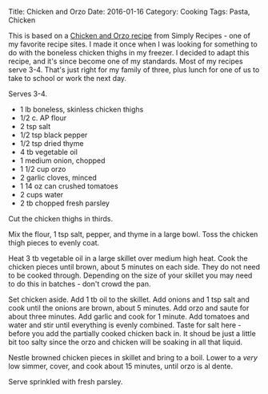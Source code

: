 Title: Chicken and Orzo
Date: 2016-01-16
Category: Cooking
Tags: Pasta, Chicken

This is based on a [Chicken and Orzo recipe](http://www.simplyrecipes.com/recipes/one_pot_chicken_and_orzo/) from Simply Recipes - one of my favorite recipe sites.  I made it once when I was looking for something to do with the boneless chicken thighs in my freezer.  I decided to adapt this recipe, and it's since become one of my standards.  Most of my recipes serve 3-4.  That's just right for my family of three, plus lunch for one of us to take to school or work the next day.

Serves 3-4.

* 1 lb boneless, skinless chicken thighs
* 1/2 c.  AP flour
* 2 tsp salt
* 1/2 tsp black pepper
* 1/2 tsp dried thyme
* 4 tb vegetable oil
* 1 medium onion, chopped
* 1 1/2 cup orzo
* 2 garlic cloves, minced
* 1 14 oz can crushed tomatoes
* 2 cups water
* 2 tb chopped fresh parsley


Cut the chicken thighs in thirds.  

Mix the flour, 1 tsp salt, pepper, and thyme in a large bowl.  Toss the chicken thigh pieces to evenly coat.

Heat 3 tb vegetable oil in a large skillet over medium high heat.  Cook the chicken pieces until brown, about 5 minutes on each side. They do not need to be cooked through. Depending on the size of your skillet you may need to do this in batches - don't crowd the pan.

Set chicken aside. Add 1 tb oil to the skillet.  Add onions and 1 tsp salt and cook until the onions are brown, about 5 minutes.  Add orzo and saute for about three minutes.  Add garlic and cook for 1 minute. Add tomatoes and water and stir until everything is evenly combined.  Taste for salt here - before you add the partially cooked chicken back in.  It shoud be just a little bit too salty since the orzo and chicken will be soaking in all that liquid.

Nestle  browned chicken pieces in skillet and bring to a boil.  Lower to a *very* low simmer, cover, and cook about 15 minutes, until orzo is al dente.

Serve sprinkled with fresh parsley.



